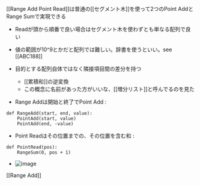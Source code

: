 
[[Range Add Point Read]]は普通の[[セグメント木]]を使って2つのPoint AddとRange Sumで実現できる
- Readが頭から順番で良い場合はセグメント木を使わずとも単なる配列で良い
- 値の範囲が10^9とかだと配列では難しい。辞書を使うといい。see [[ABC188]]


- 目的とする配列自体ではなく隣接項目間の差分を持つ
    - [[累積和]]の逆変換
    - この概念に名前があった方がいいな、[[増分リスト]]と呼んでるのを見た
- Range Addは開始と終了でPoint Add
:

```
def RangeAdd(start, end, value):
	PointAdd(start, value)
	PointAdd(end, -value)
```

- Point Readはその位置までの、その位置を含む和
:

```
def PointRead(pos):
	RangeSum(0, pos + 1)
```


- ![image](https://gyazo.com/a7c5788e15c7b7e45cf475276b6d63b2/thumb/1000)

[[Range Add]]
